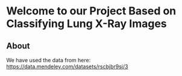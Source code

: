 # Welcome to our Project Based on Classifying Lung X-Ray Images
## About

We have used the data from here: https://data.mendeley.com/datasets/rscbjbr9sj/3

